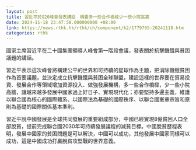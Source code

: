 ```yaml
---
layout: post
title: 習近平於G20峰會發表講話　稱要多一些合作橋樑少一些小院高牆
date: 2024-11-18 23:47:58.000000000 +08:00
link: https://news.rthk.hk/rthk/ch/component/k2/1779765-20241118.htm
categories: rthk
---
```


國家主席習近平在二十國集團領導人峰會第一階段會議，發表關於抗擊饑餓與貧困議題的講話。

習近平表示這次峰會將構建公平的世界和可持續的星球作為主題，把消除饑餓貧困作為首要議題，並決定成立抗擊饑餓與貧困全球聯盟，建設這樣的世界要在貿易投資、發展合作等領域增加資源投入、做強發展機構，多一些合作橋樑，少一些小院高牆，讓越來越多發展中國家過上好日子、實現現代化；亦要堅持多邊主義，維護以聯合國為核心的國際體系、以國際法為基礎的國際秩序、以聯合國憲章宗旨和原則為基礎的國際關係基本準則。

習近平說中國發展是全球共同發展的重要組成部分，中國已經實現8億貧困人口全部脫貧，提前完成聯合國2030年可持續發展議程的減貧目標。中國脫貧歷程表明，發展中國家的貧困問題是可以解決，中國可以成功，其他發展中國家同樣可以成功，這是中國成功打贏脫貧攻堅戰的世界意義。
